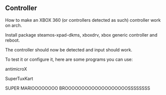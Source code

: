 ## Controller

How to make an XBOX 360 (or controllers detected as such) controller work on arch.

Install package steamos-xpad-dkms, xboxdrv, xbox generic controller and reboot.

The controller should now be detected and input should work.

To test it or configure it, here are some programs you can use:

antimicroX

SuperTuxKart

SUPER MARIOOOOOOOO BROOOOOOOOOOOOOOOOOOOSSSSSSSS
